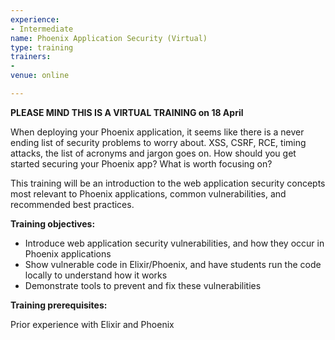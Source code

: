 ```yaml
---
experience:
- Intermediate
name: Phoenix Application Security (Virtual)
type: training
trainers:
- 
venue: online

---
```

**PLEASE MIND THIS IS A VIRTUAL TRAINING on 18 April**

When deploying your Phoenix application, it seems like there is a never ending list of security problems to worry about. XSS, CSRF, RCE, timing attacks, the list of acronyms and jargon goes on. How should you get started securing your Phoenix app? What is worth focusing on?

This training will be an introduction to the web application security concepts most relevant to Phoenix applications, common vulnerabilities, and recommended best practices.

**Training objectives:**

* Introduce web application security vulnerabilities, and how they occur in Phoenix applications
* Show vulnerable code in Elixir/Phoenix, and have students run the code locally to understand how it works
* Demonstrate tools to prevent and fix these vulnerabilities

**Training prerequisites:**

Prior experience with Elixir and Phoenix
